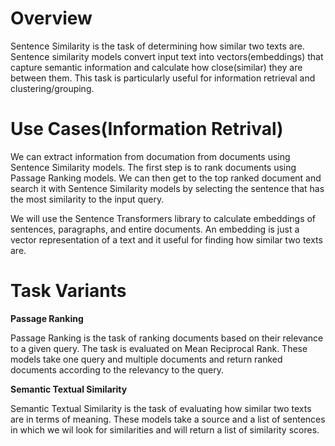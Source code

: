 # Overview

Sentence Similarity is the task of determining how similar two texts are. Sentence similarity models convert input text into vectors(embeddings) that capture semantic information and calculate how close(similar) they are between them. This task is particularly useful for information retrieval and clustering/grouping.


# Use Cases(Information Retrival)

We can extract information from documation from documents using Sentence Similarity models. The first step is to rank documents using Passage Ranking models. We can then get to the top ranked document and search it with Sentence Similarity models by selecting the sentence that has the most similarity to the input query.

We will use the Sentence Transformers library to calculate embeddings of sentences, paragraphs, and entire documents. An embedding is just a vector representation of a text and it useful for finding how similar two texts are.


# Task Variants

**Passage Ranking**

Passage Ranking is the task of ranking documents based on their relevance to a given query. The task is evaluated on Mean Reciprocal Rank. These models take one query and multiple documents and return ranked documents according to the relevancy to the query.

**Semantic Textual Similarity**

Semantic Textual Similarity is the task of evaluating how similar two texts are in terms of meaning. These models take a source and a list of sentences in which we wil look for similarities and will return a list of similarity scores.
